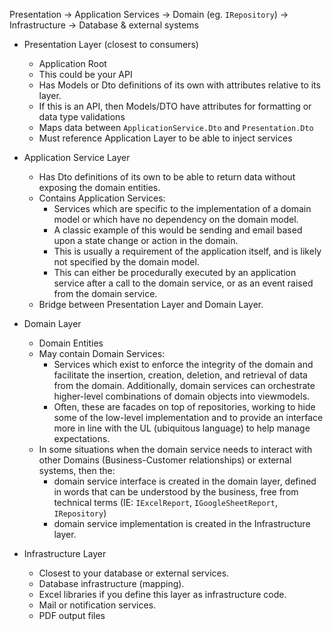 Presentation -> Application Services -> Domain (eg. `IRepository`) -> Infrastructure -> Database & external systems

- Presentation Layer (closest to consumers)

    - Application Root
    - This could be your API
    - Has Models or Dto definitions of its own with attributes relative to its layer. 
    - If this is an API, then Models/DTO have attributes for formatting or data type validations
    - Maps data between `ApplicationService.Dto` and `Presentation.Dto`
    - Must reference Application Layer to be able to inject services

- Application Service Layer

    - Has Dto definitions of its own to be able to return data without exposing the domain entities.
    - Contains Application Services:
        - Services which are specific to the implementation of a domain model or which have no dependency on the domain model.
        - A classic example of this would be sending and email based upon a state change or action in the domain.
        - This is usually a requirement of the application itself, and is likely not specified by the domain model.
        - This can either be procedurally executed by an application service after a call to the domain service, or as an event raised from the domain service.
    - Bridge between Presentation Layer and Domain Layer.

- Domain Layer

    - Domain Entities
    - May contain Domain Services:
        - Services which exist to enforce the integrity of the domain and facilitate the insertion, creation, deletion, and retrieval of data from the domain. Additionally, domain services can orchestrate higher-level combinations of domain objects into viewmodels.
        - Often, these are facades on top of repositories, working to hide some of the low-level implementation and to provide an interface more in line with the UL (ubiquitous language) to help manage expectations.
    - In some situations when the domain service needs to interact with other Domains (Business-Customer relationships) or external systems, then the:
        - domain service interface is created in the domain layer, defined in words that can be understood by the business, free from technical terms (IE: `IExcelReport`, `IGoogleSheetReport`, `IRepository`)
        - domain service implementation is created in the Infrastructure layer.

- Infrastructure Layer

    - Closest to your database or external services.
    - Database infrastructure (mapping).
    - Excel libraries if you define this layer as infrastructure code.
    - Mail or notification services.
    - PDF output files